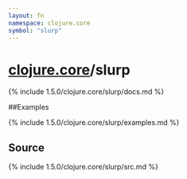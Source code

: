 ```yaml
---
layout: fn
namespace: clojure.core
symbol: "slurp"
---
```


# [clojure.core](../)/slurp

{% include 1.5.0/clojure.core/slurp/docs.md %}

##Examples

{% include 1.5.0/clojure.core/slurp/examples.md %}
## Source
{% include 1.5.0/clojure.core/slurp/src.md %}

